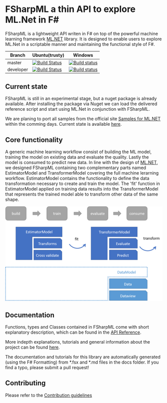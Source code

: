 
FSharpML a thin API to explore ML.Net in F#
===========================================

FSharpML is a lightweight API writen in F# on top of the powerful machine learning framework [ML.NET](http://dot.net/ml) library. It is designed to enable users to explore ML.Net in a scriptable manner and maintaining the functional style of F#.

|Branch|Ubuntu(trusty)|Windows|
|---|---|---|
| master | [![Build Status](https://travis-ci.com/CSBiology/FSharpML.svg?branch=master)](https://travis-ci.com/CSBiology/FSharpML) | [![Build status](https://ci.appveyor.com/api/projects/status/9a5r4aklmmbykobk/branch/master?svg=true)](https://ci.appveyor.com/project/kMutagene/FSharpML/branch/master) |
| developer | [![Build Status](https://travis-ci.com/CSBiology/FSharpML.svg?branch=developer)](https://travis-ci.com/CSBiology/FSharpML) | [![Build status](https://ci.appveyor.com/api/projects/status/9a5r4aklmmbykobk/branch/developer?svg=true)](https://ci.appveyor.com/project/kMutagene/FSharpML/branch/developer) |

Current state
------------------


FSharpML is still in an experimental stage, but a nuget package is already available.
After installing the package via Nuget we can load the delivered reference script and start using ML.Net in conjunction with FSharpML.

We are planing to port all samples from the official site [Samples for ML.NET](https://github.com/dotnet/machinelearning-samples) within the comming days.
Current state is available [here](https://csbiology.github.io/FSharpML/).


Core functionality
------------------

A generic machine learning workflow consist of building the ML model, training the model on existing data and evaluate the quality. Lastly the model is consumed to predict new data.
In line with the design of [ML.NET](http://dot.net/ml), we designed FSharpML containing two complementary parts named EstimatorModel and TransformerModel covering the full machine lerarning workflow.
EstimatorModel contains the functionality to define the data transformation necessary to create and train the model. The 'fit' function in EstimatorModel applied on training data results into the TransformerModel that represents the trained model able to transform other data of the same shape.

![FSharpML schema](./docsrc/files/img/fsharpml_schema.png)

Documentation
-------------

Functions, types and Classes contained in FSharpML come with short explanatory description, which can be found in the [API Reference](https://csbiology.github.io/FSharpML/reference/index.html).

More indepth explanations, tutorials and general information about the project can be found [here](http://csbiology.github.io/FSharpML).

The documentation and tutorials for this library are automatically generated (using the F# Formatting) from *.fsx and *.md files in the docs folder. If you find a typo, please submit a pull request!

Contributing
------------

Please refer to the [Contribution guidelines](.github/CONTRIBUTING.md)

